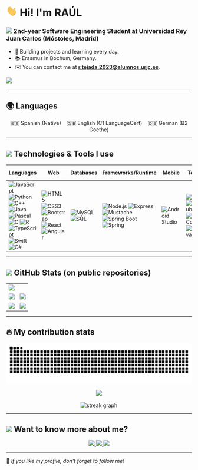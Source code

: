 # <img src="https://raw.githubusercontent.com/ABSphreak/ABSphreak/master/gifs/Hi.gif" width="30px"> Hi! I'm RAÚL
### <img src="https://c.tenor.com/NCRHhqkXrJYAAAAi/programmers-go-internet.gif" width="25"> 2nd-year Software Engineering Student at Universidad Rey Juan Carlos (Móstoles, Madrid)

- 🚀 Building projects and learning every day.  
- 📚 Erasmus in Bochum, Germany.  
- ✉️ You can contact me at **[r.tejada.2023@alumnos.urjc.es](mailto:r.tejada.2023@alumnos.urjc.es)**.

![](https://komarev.com/ghpvc/?username=raultejada24&style=for-the-badge)

---

## 🌍 Languages  
<p align="center">
  🇪🇸 Spanish (Native) &nbsp;&nbsp; 🇬🇧 English (C1 LanguageCert) &nbsp;&nbsp; 🇩🇪 German (B2 Goethe)
</p>

---

## <img src="https://media2.giphy.com/media/QssGEmpkyEOhBCb7e1/giphy.gif?cid=ecf05e47a0n3gi1bfqntqmob8g9aid1oyj2wr3ds3mg700bl&rid=giphy.gif" width ="25"> Technologies & Tools I use
| **Languages** | **Web** | **Databases** | **Frameworks/Runtime** | **Mobile** | **Tools** | **Data Formats** |
|---------------|---------|---------------|------------------------|------------|-----------|------------------|
| ![JavaScript](https://img.shields.io/badge/-JavaScript-F7DF1E?logo=javascript&logoColor=black) ![Python](https://img.shields.io/badge/-Python-3776AB?logo=python&logoColor=white) ![C++](https://img.shields.io/badge/-C++-00599C?logo=c%2B%2B&logoColor=white) ![Java](https://img.shields.io/badge/-Java-007396?logo=java&logoColor=white) ![Pascal](https://img.shields.io/badge/-Pascal-1E90FF) ![C](https://img.shields.io/badge/-C-00599C?logo=c&logoColor=white) ![R](https://img.shields.io/badge/-R-276DC3?logo=r&logoColor=white) ![TypeScript](https://img.shields.io/badge/-TypeScript-3178C6?logo=typescript&logoColor=white) ![Swift](https://img.shields.io/badge/-Swift-F05138?logo=swift&logoColor=white) ![C#](https://img.shields.io/badge/-C%23-239120?logo=csharp&logoColor=white) | ![HTML5](https://img.shields.io/badge/-HTML5-E34F26?logo=html5&logoColor=white) ![CSS3](https://img.shields.io/badge/-CSS3-1572B6?logo=css3&logoColor=white) ![Bootstrap](https://img.shields.io/badge/-Bootstrap-7952B3?logo=bootstrap&logoColor=white) ![React](https://img.shields.io/badge/-React-61DAFB?logo=react&logoColor=black) ![Angular](https://img.shields.io/badge/-Angular-DD0031?logo=angular&logoColor=white) | ![MySQL](https://img.shields.io/badge/-MySQL-4479A1?logo=mysql&logoColor=white) ![SQL](https://img.shields.io/badge/-SQL-4479A1?logo=mysql&logoColor=white) | ![Node.js](https://img.shields.io/badge/-Node.js-339933?logo=node.js&logoColor=white) ![Express](https://img.shields.io/badge/-Express-000000?logo=express&logoColor=white) ![Mustache](https://img.shields.io/badge/-Mustache-964B00?logo=mustache&logoColor=white) ![Spring Boot](https://img.shields.io/badge/-Spring%20Boot-6DB33F?logo=spring-boot&logoColor=white) ![Spring](https://img.shields.io/badge/-Spring-6DB33F?logo=spring&logoColor=white) | ![Android Studio](https://img.shields.io/badge/-Android%20Studio-3DDC84?logo=android-studio&logoColor=white) | ![Git](https://img.shields.io/badge/-Git-F05032?logo=git&logoColor=white) ![GitHub](https://img.shields.io/badge/-GitHub-181717?logo=github&logoColor=white) ![VS Code](https://img.shields.io/badge/-VS%20Code-007ACC?logo=visual-studio-code&logoColor=white) ![Canva](https://img.shields.io/badge/-Canva-00C4CC?logo=canva&logoColor=white) | ![XML](https://img.shields.io/badge/-XML-FF8C00?logo=xml&logoColor=white) ![JSON](https://img.shields.io/badge/-JSON-000000?logo=json&logoColor=white) |

---

## <img src="https://media.giphy.com/media/iY8CRBdQXODJSCERIr/giphy.gif" width="30px"> GitHub Stats (on public repositories)

<table align="center">
  <tr>
    <td colspan="2">
      <img src="http://github-profile-summary-cards.vercel.app/api/cards/profile-details?username=raultejada24&theme=solarized" />
    </td>
  </tr>
  <tr>
    <td>
      <img src="http://github-profile-summary-cards.vercel.app/api/cards/repos-per-language?username=raultejada24&theme=solarized" />
    </td>
    <td>
      <img src="http://github-profile-summary-cards.vercel.app/api/cards/most-commit-language?username=raultejada24&theme=solarized" />
    </td>
  </tr>
  <tr>
    <td>
      <img src="http://github-profile-summary-cards.vercel.app/api/cards/stats?username=raultejada24&show_icons=true&theme=solarized" />
    </td>
    <td>
      <img src="http://github-profile-summary-cards.vercel.app/api/cards/productive-time?username=raultejada24&theme=solarized&utcOffset=2" />
    </td>
  </tr>
</table>

---

## 🔥 My contribution stats  

<p align="center">
  <img src="https://github.com/raultejada24/raultejada24/blob/output/snake.svg" />
</p>

<p align="center"> 
  <a href="https://github.com/raultejada24/github-profile-trophy">
    <img src="https://github-profile-trophy.vercel.app/?username=raultejada24&theme=algolia" />
  </a>
</p>

<p align="center">  
  <img src="https://streak-stats.demolab.com?user=raultejada24&locale=en&mode=daily&theme=dark&hide_border=false&border_radius=5&order=3" height="220" alt="streak graph" />
</p>

---

## <img src="https://media.giphy.com/media/LnQjpWaON8nhr21vNW/giphy.gif" width='30'> Want to know more about me?

<p align="center">
  <a href="https://www.linkedin.com/in/raúl-tejada-merinero-828ab2320">
    <img src="https://img.shields.io/badge/-LinkedIn-0077B5?logo=linkedin&logoColor=white" />
  </a>
  <a href="https://github.com/raultejada24">
    <img src="https://img.shields.io/badge/-GitHub-181717?logo=github&logoColor=white" />
  </a>
  <a href="https://github.com/raultejada24?tab=repositories">
    <img src="https://img.shields.io/badge/-My%20Contributions-FFA500?logo=git&logoColor=white" />
  </a>
</p>

---

🌟 *If you like my profile, don't forget to follow me!*


